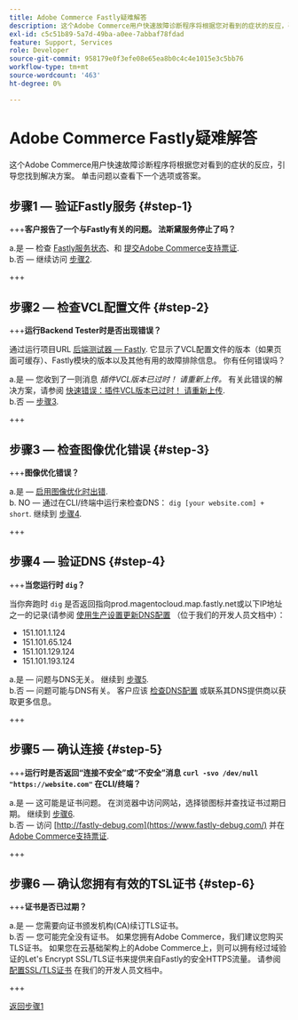 ```yaml
---
title: Adobe Commerce Fastly疑难解答
description: 这个Adobe Commerce用户快速故障诊断程序将根据您对看到的症状的反应，引导您找到解决方案。 单击问题以查看下一个选项或答案。
exl-id: c5c51b89-5a7d-49ba-a0ee-7abbaf78fdad
feature: Support, Services
role: Developer
source-git-commit: 958179e0f3efe08e65ea8b0c4c4e1015e3c5bb76
workflow-type: tm+mt
source-wordcount: '463'
ht-degree: 0%

---
```


# Adobe Commerce Fastly疑难解答

这个Adobe Commerce用户快速故障诊断程序将根据您对看到的症状的反应，引导您找到解决方案。 单击问题以查看下一个选项或答案。

## 步骤1 — 验证Fastly服务 {#step-1}

+++**客户报告了一个与Fastly有关的问题。 法斯黛服务停止了吗？**

a.是 — 检查 [Fastly服务状态](https://status.fastly.com/)、和 [提交Adobe Commerce支持票证](/help/help-center-guide/help-center/magento-help-center-user-guide.md#submit-ticket).\
b.否 — 继续访问 [步骤2](#step-2).

+++

## 步骤2 — 检查VCL配置文件 {#step-2}

+++**运行Backend Tester时是否出现错误？**

通过运行项目URL [后端测试器 — Fastly](https://magento-tester.global.ssl.fastly.net/magento-tester/). 它显示了VCL配置文件的版本（如果页面可缓存）、Fastly模块的版本以及其他有用的故障排除信息。 你有任何错误吗？

a.是 — 您收到了一则消息 _插件VCL版本已过时！ 请重新上传。_ 有关此错误的解决方案，请参阅 [快速错误：插件VCL版本已过时！ 请重新上传](/help/troubleshooting/miscellaneous/fastly-error-plugin-vcl-version-is-outdated-please-re-upload.md).\
b.否 —  [步骤3](#step-3).

+++

## 步骤3 — 检查图像优化错误 {#step-3}

+++**图像优化错误？**

a.是 —  [启用图像优化时出错](/help/troubleshooting/miscellaneous/error-enabling-image-optimization-in-magento-commerce.md).\
b. NO — 通过在CLI/终端中运行来检查DNS： `dig [your website.com] + short`. 继续到 [步骤4](#step-4).

+++

## 步骤4 — 验证DNS {#step-4}

+++**当您运行时 `dig`？**

当你奔跑时 `dig` 是否返回指向prod.magentocloud.map.fastly.net或以下IP地址之一的记录(请参阅 [使用生产设置更新DNS配置](https://devdocs.magento.com/cloud/live/site-launch-checklist.html#dns) （位于我们的开发人员文档中）：

* 151.101.1.124
* 151.101.65.124
* 151.101.129.124
* 151.101.193.124

a.是 — 问题与DNS无关。 继续到 [步骤5](#step-5).\
b.否 — 问题可能与DNS有关。 客户应该 [检查DNS配置](https://devdocs.magento.com/cloud/live/site-launch-checklist.html#dns "https://devdocs.magento.com/cloud/live/site-launch-checklist.html#dns") 或联系其DNS提供商以获取更多信息。

+++

## 步骤5 — 确认连接 {#step-5}

+++**运行时是否返回“连接不安全”或“不安全”消息 `curl -svo /dev/null "https://website.com"` 在CLI/终端？**

a.是 — 这可能是证书问题。 在浏览器中访问网站，选择锁图标并查找证书过期日期。 继续到 [步骤6](#step-6).\
b.否 — 访问 [http://fastly-debug.com](https://www.fastly-debug.com/) 并在 [Adobe Commerce支持票证](/help/help-center-guide/help-center/magento-help-center-user-guide.md#submit-ticket).

+++

## 步骤6 — 确认您拥有有效的TSL证书 {#step-6}

+++**证书是否已过期？**

a.是 — 您需要向证书颁发机构(CA)续订TLS证书。\
b.否 — 您可能完全没有证书。 如果您拥有Adobe Commerce，我们建议您购买TLS证书。 如果您在云基础架构上的Adobe Commerce上，则可以拥有经过域验证的Let&#39;s Encrypt SSL/TLS证书来提供来自Fastly的安全HTTPS流量。 请参阅 [配置SSL/TLS证书](https://devdocs.magento.com/cloud/cdn/configure-fastly.html#provision-ssltls-certificates) 在我们的开发人员文档中。

+++

[返回步骤1](#step-1)
